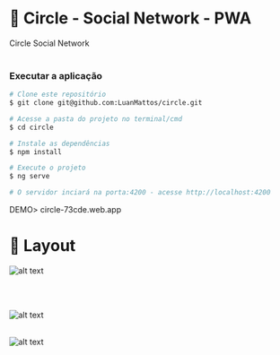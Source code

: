 # :page_facing_up: Circle - Social Network - PWA
Circle Social Network
<br>
<br>
### Executar a aplicação

```bash
# Clone este repositório 
$ git clone git@github.com:LuanMattos/circle.git

# Acesse a pasta do projeto no terminal/cmd
$ cd circle

# Instale as dependências
$ npm install

# Execute o projeto
$ ng serve

# O servidor inciará na porta:4200 - acesse http://localhost:4200 

```
DEMO> circle-73cde.web.app

# :art: Layout

![alt text](https://github.com/LuanMattos/circle/blob/master/scree/1.png "Screenshot 1")

<br>
<br>

![alt text](https://github.com/LuanMattos/circle/blob/master/scree/2.png "Screenshot 1")
<br>
<br>

![alt text](https://github.com/LuanMattos/circle/blob/master/scree/3.png "Screenshot 1")
